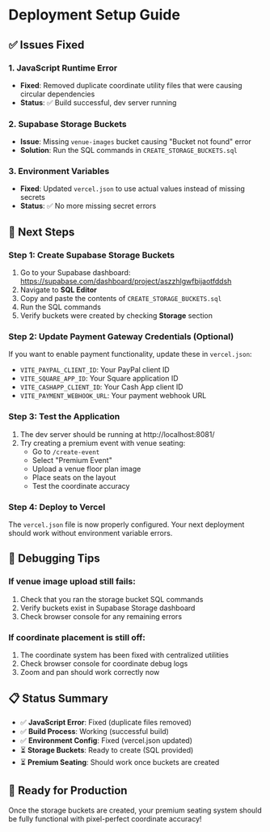 # Deployment Setup Guide

## ✅ Issues Fixed

### 1. JavaScript Runtime Error
- **Fixed**: Removed duplicate coordinate utility files that were causing circular dependencies
- **Status**: ✅ Build successful, dev server running

### 2. Supabase Storage Buckets
- **Issue**: Missing `venue-images` bucket causing "Bucket not found" error
- **Solution**: Run the SQL commands in `CREATE_STORAGE_BUCKETS.sql`

### 3. Environment Variables
- **Fixed**: Updated `vercel.json` to use actual values instead of missing secrets
- **Status**: ✅ No more missing secret errors

## 🔧 Next Steps

### Step 1: Create Supabase Storage Buckets
1. Go to your Supabase dashboard: https://supabase.com/dashboard/project/aszzhlgwfbijaotfddsh
2. Navigate to **SQL Editor**
3. Copy and paste the contents of `CREATE_STORAGE_BUCKETS.sql`
4. Run the SQL commands
5. Verify buckets were created by checking **Storage** section

### Step 2: Update Payment Gateway Credentials (Optional)
If you want to enable payment functionality, update these in `vercel.json`:
- `VITE_PAYPAL_CLIENT_ID`: Your PayPal client ID
- `VITE_SQUARE_APP_ID`: Your Square application ID  
- `VITE_CASHAPP_CLIENT_ID`: Your Cash App client ID
- `VITE_PAYMENT_WEBHOOK_URL`: Your payment webhook URL

### Step 3: Test the Application
1. The dev server should be running at http://localhost:8081/
2. Try creating a premium event with venue seating:
   - Go to `/create-event`
   - Select "Premium Event"
   - Upload a venue floor plan image
   - Place seats on the layout
   - Test the coordinate accuracy

### Step 4: Deploy to Vercel
The `vercel.json` file is now properly configured. Your next deployment should work without environment variable errors.

## 🐛 Debugging Tips

### If venue image upload still fails:
1. Check that you ran the storage bucket SQL commands
2. Verify buckets exist in Supabase Storage dashboard
3. Check browser console for any remaining errors

### If coordinate placement is still off:
1. The coordinate system has been fixed with centralized utilities
2. Check browser console for coordinate debug logs
3. Zoom and pan should work correctly now

## 📋 Status Summary
- ✅ **JavaScript Error**: Fixed (duplicate files removed)
- ✅ **Build Process**: Working (successful build)
- ✅ **Environment Config**: Fixed (vercel.json updated)
- ⏳ **Storage Buckets**: Ready to create (SQL provided)
- ⏳ **Premium Seating**: Should work once buckets are created

## 🚀 Ready for Production
Once the storage buckets are created, your premium seating system should be fully functional with pixel-perfect coordinate accuracy!